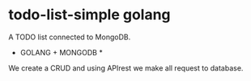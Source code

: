 # todo-list-simple golang
A TODO list connected to MongoDB. 

* GOLANG + MONGODB *

We create a CRUD and using APIrest we make all request to database.

